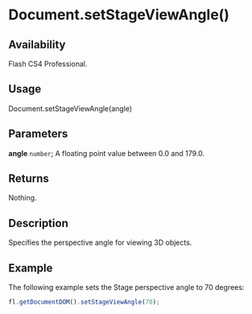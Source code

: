 # Document.setStageViewAngle()

## Availability

Flash CS4 Professional.

## Usage

Document.setStageViewAngle(angle)

## Parameters

**angle** `number`; A floating point value between 0.0 and 179.0.

## Returns

Nothing.

## Description

Specifies the perspective angle for viewing 3D objects.

## Example

The following example sets the Stage perspective angle to 70 degrees:

```javascript
fl.getDocumentDOM().setStageViewAngle(70);
```
